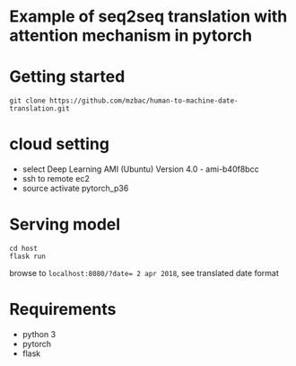 # Example of seq2seq translation with attention mechanism in pytorch

# Getting started
```
git clone https://github.com/mzbac/human-to-machine-date-translation.git
```
# cloud setting
- select Deep Learning AMI (Ubuntu) Version 4.0 - ami-b40f8bcc
- ssh to remote ec2
- source activate pytorch_p36

# Serving model 
```
cd host
flask run
```
browse to `localhost:8080/?date= 2 apr 2018`, see translated date format

# Requirements 
- python 3
- pytorch
- flask

